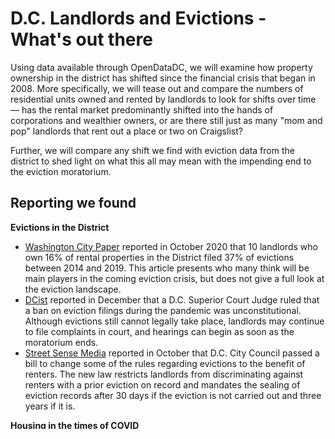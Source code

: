 # D.C. Landlords and Evictions - What's out there #

Using data available through OpenDataDC, we will examine how property ownership in the district has shifted since the financial crisis that began in 2008. More specifically, we will tease out and compare the numbers of residential units owned and rented by landlords to look for shifts over time — has the rental market predominantly shifted into the hands of corporations and wealthier owners, or are there still just as many "mom and pop" landlords that rent out a place or two on Craigslist?

Further, we will compare any shift we find with eviction data from the district to shed light on what this all may mean with the impending end to the eviction moratorium.

## Reporting we found ##

**Evictions in the District**

+ [Washington City Paper](https://washingtoncitypaper.com/article/500983/these-landlords-file-the-most-evictions-in-d-c/) reported in October 2020 that 10 landlords who own 16% of rental properties in the District filed 37% of evictions between 2014 and 2019. This article presents who many think will be main players in the coming eviction crisis, but does not give a full look at the eviction landscape. 
+ [DCist](https://dcist.com/story/20/12/16/judge-strikes-down-dc-ban-eviction-filings/) reported in December that a D.C. Superior Court Judge ruled that a ban on eviction filings during the pandemic was unconstitutional. Although evictions still cannot legally take place, landlords may continue to file complaints in court, and hearings can begin as soon as the moratorium ends.
+ [Street Sense Media](https://www.streetsensemedia.org/article/seal-tenant-eviction-records-limit-landlord-filing/#.YBNh0ehKhPY) reported in October that D.C. City Council passed a bill to change some of the rules regarding evictions to the benefit of renters. The new law restricts landlords from discriminating against renters with a prior eviction on record and mandates the sealing of eviction records after 30 days if the eviction is not carried out and three years if it is.

**Housing in the times of COVID**

+ According to [Forbes](https://www.forbes.com/sites/jennifercastenson/2020/10/12/the-pandemic-threatens-the-already-vulnerable-affordable-housing-crisis/?sh=e345bcc393d3), affordable housing development projects rely greatly on government support, and the pandemic has cost cities around the country millions in revenue. Meanwhile, mom-and-pop landlords have been left out to dry.
+ In October, [WAMU](https://wamu.org/story/20/10/27/dc-landlords-eviction-moratorium-coronavirus-pandemic-relief-housing/) reported on these landlords struggling during the pandemic in Washington DC. The moratorium on evictions has left mom-and-pop landlords without much recourse and many are left with the tough choice of losing money while still needing to make mortgage payments or selling out to larger corporate property owners. According to WAMU, DC’s policy is more focused on the large landlords. In September, landlord attorneys argued before a D.C. Superior Court judge that owners should be able to initiate evictions against tenants who have had longstanding problems unrelated to the pandemic
+ In December, the [Washington Post](https://www.washingtonpost.com/dc-md-va/2020/12/09/small-landlords-struggle-under-covid-eviction-moratoriums/) reported on the subject after Mayor Bowser announced a new program offering $10 million in funding for landlords to help pay off back rent. Landlord advocates say it was a welcome step forward, but fear it may be too late for some. 

**What's with all these fancy apartments around D.C.?**

+ [Wtop News](https://wtop.com/business-finance/2016/08/down-side-of-dcs-luxury-apartment-boom/) reported back in 2016 that the majority of rentals being built in DC are luxury apartment buildings. These buildings have been sprouting in neighborhoods that weren't upper end residential areas before, causing both an increase in rental prices for luxury apartments and even for affordable housing in DC.
+ Right at the start of the pandemic, [Rebusiness Online](https://rebusinessonline.com/washingtons-tech-boom-changes-the-multifamily-investment-calculus/) wrote this article explaining how more tech jobs means more tech money and a demand for the above-mentioned luxury apartment buildings. More demand will allow investors to increase rental prices.
+ Thought not specifically targeting apartments, [Washington Business Journal](https://www.bizjournals.com/washington/news/2019/09/04/as-d-c-area-housing-market-booms-researchers-warn.html) ran this story in September of 2019 highlighting a study estimating that over 200,000 D.C. residents could be displaced in the following years because of higher housing costs.

## Reporting we didn't find (and what we want to answer) ##

We want to look more broadly at the landscape of landlords in DC in terms of big vs. little and compare that to eviction data or expectations. We have a dataset of all the Basic Business Licenses DC has issued since 2008, which tells us the number of landlords in the city and how many own which type of rental (single-family, two-family, apartment or co-op). We'll be able to use that data to figure out how the rental landscape has changed since the financial crisis, and we'll be able to use data and reporting from Princeton's Eviction Lab as well as other places to show how the size of landlord affects a tenants chance of eviction.
